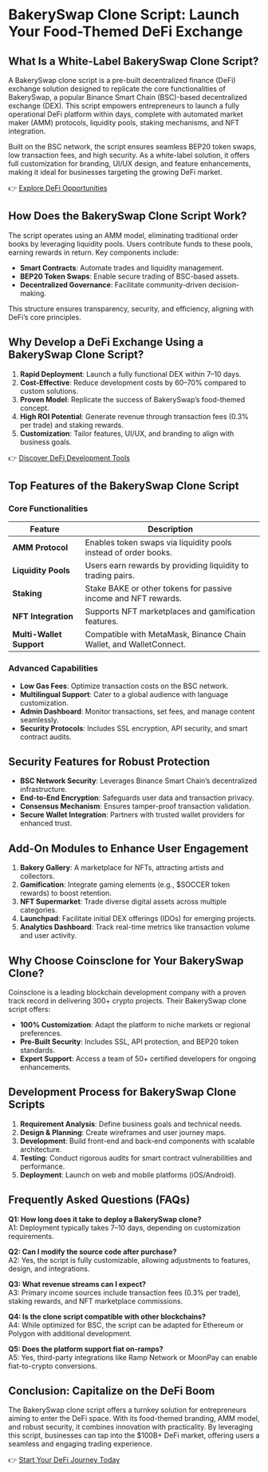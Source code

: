 # BakerySwap Clone Script: Launch Your Food-Themed DeFi Exchange  

## What Is a White-Label BakerySwap Clone Script?  
A BakerySwap clone script is a pre-built decentralized finance (DeFi) exchange solution designed to replicate the core functionalities of BakerySwap, a popular Binance Smart Chain (BSC)-based decentralized exchange (DEX). This script empowers entrepreneurs to launch a fully operational DeFi platform within days, complete with automated market maker (AMM) protocols, liquidity pools, staking mechanisms, and NFT integration.  

Built on the BSC network, the script ensures seamless BEP20 token swaps, low transaction fees, and high security. As a white-label solution, it offers full customization for branding, UI/UX design, and feature enhancements, making it ideal for businesses targeting the growing DeFi market.  

👉 [Explore DeFi Opportunities](https://bit.ly/okx-bonus)  

## How Does the BakerySwap Clone Script Work?  
The script operates using an AMM model, eliminating traditional order books by leveraging liquidity pools. Users contribute funds to these pools, earning rewards in return. Key components include:  
- **Smart Contracts**: Automate trades and liquidity management.  
- **BEP20 Token Swaps**: Enable secure trading of BSC-based assets.  
- **Decentralized Governance**: Facilitate community-driven decision-making.  

This structure ensures transparency, security, and efficiency, aligning with DeFi’s core principles.  

## Why Develop a DeFi Exchange Using a BakerySwap Clone Script?  
1. **Rapid Deployment**: Launch a fully functional DEX within 7–10 days.  
2. **Cost-Effective**: Reduce development costs by 60–70% compared to custom solutions.  
3. **Proven Model**: Replicate the success of BakerySwap’s food-themed concept.  
4. **High ROI Potential**: Generate revenue through transaction fees (0.3% per trade) and staking rewards.  
5. **Customization**: Tailor features, UI/UX, and branding to align with business goals.  

👉 [Discover DeFi Development Tools](https://bit.ly/okx-bonus)  

## Top Features of the BakerySwap Clone Script  

### Core Functionalities  
| Feature              | Description                                                                 |  
|----------------------|-----------------------------------------------------------------------------|  
| **AMM Protocol**      | Enables token swaps via liquidity pools instead of order books.             |  
| **Liquidity Pools**   | Users earn rewards by providing liquidity to trading pairs.                 |  
| **Staking**           | Stake BAKE or other tokens for passive income and NFT rewards.              |  
| **NFT Integration**   | Supports NFT marketplaces and gamification features.                        |  
| **Multi-Wallet Support** | Compatible with MetaMask, Binance Chain Wallet, and WalletConnect.        |  

### Advanced Capabilities  
- **Low Gas Fees**: Optimize transaction costs on the BSC network.  
- **Multilingual Support**: Cater to a global audience with language customization.  
- **Admin Dashboard**: Monitor transactions, set fees, and manage content seamlessly.  
- **Security Protocols**: Includes SSL encryption, API security, and smart contract audits.  

## Security Features for Robust Protection  
- **BSC Network Security**: Leverages Binance Smart Chain’s decentralized infrastructure.  
- **End-to-End Encryption**: Safeguards user data and transaction privacy.  
- **Consensus Mechanism**: Ensures tamper-proof transaction validation.  
- **Secure Wallet Integration**: Partners with trusted wallet providers for enhanced trust.  

## Add-On Modules to Enhance User Engagement  
1. **Bakery Gallery**: A marketplace for NFTs, attracting artists and collectors.  
2. **Gamification**: Integrate gaming elements (e.g., $SOCCER token rewards) to boost retention.  
3. **NFT Supermarket**: Trade diverse digital assets across multiple categories.  
4. **Launchpad**: Facilitate initial DEX offerings (IDOs) for emerging projects.  
5. **Analytics Dashboard**: Track real-time metrics like transaction volume and user activity.  

## Why Choose Coinsclone for Your BakerySwap Clone?  
Coinsclone is a leading blockchain development company with a proven track record in delivering 300+ crypto projects. Their BakerySwap clone script offers:  
- **100% Customization**: Adapt the platform to niche markets or regional preferences.  
- **Pre-Built Security**: Includes SSL, API protection, and BEP20 token standards.  
- **Expert Support**: Access a team of 50+ certified developers for ongoing enhancements.  

## Development Process for BakerySwap Clone Scripts  
1. **Requirement Analysis**: Define business goals and technical needs.  
2. **Design & Planning**: Create wireframes and user journey maps.  
3. **Development**: Build front-end and back-end components with scalable architecture.  
4. **Testing**: Conduct rigorous audits for smart contract vulnerabilities and performance.  
5. **Deployment**: Launch on web and mobile platforms (iOS/Android).  

## Frequently Asked Questions (FAQs)  

**Q1: How long does it take to deploy a BakerySwap clone?**  
A1: Deployment typically takes 7–10 days, depending on customization requirements.  

**Q2: Can I modify the source code after purchase?**  
A2: Yes, the script is fully customizable, allowing adjustments to features, design, and integrations.  

**Q3: What revenue streams can I expect?**  
A3: Primary income sources include transaction fees (0.3% per trade), staking rewards, and NFT marketplace commissions.  

**Q4: Is the clone script compatible with other blockchains?**  
A4: While optimized for BSC, the script can be adapted for Ethereum or Polygon with additional development.  

**Q5: Does the platform support fiat on-ramps?**  
A5: Yes, third-party integrations like Ramp Network or MoonPay can enable fiat-to-crypto conversions.  

## Conclusion: Capitalize on the DeFi Boom  
The BakerySwap clone script offers a turnkey solution for entrepreneurs aiming to enter the DeFi space. With its food-themed branding, AMM model, and robust security, it combines innovation with practicality. By leveraging this script, businesses can tap into the $100B+ DeFi market, offering users a seamless and engaging trading experience.  

👉 [Start Your DeFi Journey Today](https://bit.ly/okx-bonus)  
